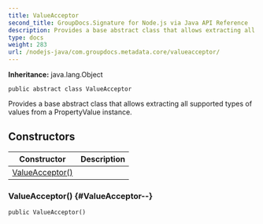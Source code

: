 ```yaml
---
title: ValueAcceptor
second_title: GroupDocs.Signature for Node.js via Java API Reference
description: Provides a base abstract class that allows extracting all supported types of values from a PropertyValue instance.
type: docs
weight: 283
url: /nodejs-java/com.groupdocs.metadata.core/valueacceptor/
---
```

**Inheritance:**
java.lang.Object
```
public abstract class ValueAcceptor
```

Provides a base abstract class that allows extracting all supported types of values from a  PropertyValue  instance.
## Constructors

| Constructor | Description |
| --- | --- |
| [ValueAcceptor()](#ValueAcceptor--) |  |
### ValueAcceptor() {#ValueAcceptor--}
```
public ValueAcceptor()
```


